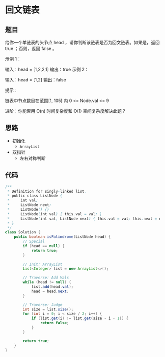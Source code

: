 # 回文链表

## 题目

给你一个单链表的头节点 head ，请你判断该链表是否为回文链表。如果是，返回 true ；否则，返回 false 。

 

示例 1：


输入：head = [1,2,2,1]
输出：true
示例 2：


输入：head = [1,2]
输出：false
 

提示：

链表中节点数目在范围[1, 105] 内
0 <= Node.val <= 9
 

进阶：你能否用 O(n) 时间复杂度和 O(1) 空间复杂度解决此题？

## 思路

- 初始化
  - `ArrayList`
- 双指针
  - 左右对称判断

## 代码

```java
/**
 * Definition for singly-linked list.
 * public class ListNode {
 *     int val;
 *     ListNode next;
 *     ListNode() {}
 *     ListNode(int val) { this.val = val; }
 *     ListNode(int val, ListNode next) { this.val = val; this.next = next; }
 * }
 */
class Solution {
    public boolean isPalindrome(ListNode head) {
        // Special
        if (head == null) {
            return true;
        }
        
        // Init: ArrayList
        List<Integer> list = new ArrayList<>();

        // Traverse: Add Vals
        while (head != null) {
            list.add(head.val);
            head = head.next;
        }

        // Traverse: Judge
        int size = list.size();
        for (int i = 0; i < size / 2; i++) {
            if (list.get(i) != list.get(size - i - 1)) {
                return false;
            }
        }

        return true;
    }
}
```
